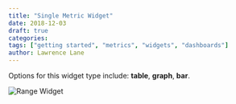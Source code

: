 ```yaml
---
title: "Single Metric Widget"
date: 2018-12-03
draft: true
categories:
tags: ["getting started", "metrics", "widgets", "dashboards"]
author: Lawrence Lane
---
```

Options for this widget type include: **table**, **graph**, **bar**.

![Range Widget](/images/range-widget/range-widget.png)
